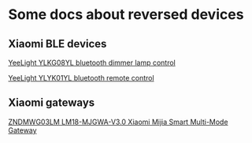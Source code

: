 # Some docs about reversed devices

## Xiaomi BLE devices
[YeeLight YLKG08YL bluetooth dimmer lamp control](BLE/ylkg08y.md)

[YeeLight YLYK01YL bluetooth remote control](BLE/ylyk01yl.md)

## Xiaomi gateways
[ZNDMWG03LM LM18-MJGWA-V3.0 Xiaomi Mijia Smart Multi-Mode Gateway](Xiaomi/zndmwg03lm/zndmwg03lm.md)